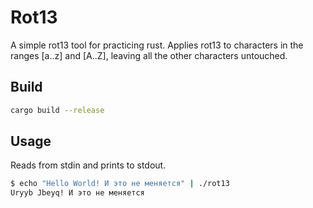 # Rot13

A simple rot13 tool for practicing rust. Applies rot13 to characters in the ranges [a..z] and [A..Z], leaving all the other characters untouched.

## Build

```bash
cargo build --release
```

## Usage

Reads from stdin and prints to stdout.

```bash
$ echo "Hello World! И это не меняется" | ./rot13
Uryyb Jbeyq! И это не меняется
```
